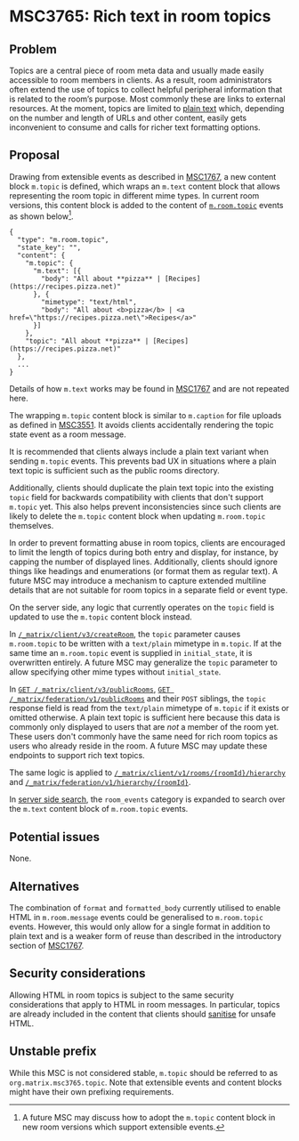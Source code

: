 # MSC3765: Rich text in room topics

## Problem

Topics are a central piece of room meta data and usually made easily
accessible to room members in clients. As a result, room administrators
often extend the use of topics to collect helpful peripheral information
that is related to the room’s purpose. Most commonly these are links to
external resources. At the moment, topics are limited to [plain text]
which, depending on the number and length of URLs and other content,
easily gets inconvenient to consume and calls for richer text formatting
options.

## Proposal

Drawing from extensible events as described in [MSC1767], a new content
block `m.topic` is defined, which wraps an `m.text` content block that
allows representing the room topic in different mime types. In current
room versions, this content block is added to the content of [`m.room.topic`]
events as shown below[^1].

```json5
{
  "type": "m.room.topic",
  "state_key": "",
  "content": {
    "m.topic": {
      "m.text": [{
        "body": "All about **pizza** | [Recipes](https://recipes.pizza.net)"
      }, {
        "mimetype": "text/html",
        "body": "All about <b>pizza</b> | <a href=\"https://recipes.pizza.net\">Recipes</a>"
      }]
    },
    "topic": "All about **pizza** | [Recipes](https://recipes.pizza.net)"
  },
  ...
}
```

Details of how `m.text` works may be found in [MSC1767] and are not
repeated here.

The wrapping `m.topic` content block is similar to `m.caption` for file
uploads as defined in [MSC3551]. It avoids clients accidentally rendering
the topic state event as a room message.

It is recommended that clients always include a plain text variant when
sending `m.topic` events. This prevents bad UX in situations where a plain
text topic is sufficient such as the public rooms directory.

Additionally, clients should duplicate the plain text topic into the existing
`topic` field for backwards compatibility with clients that don't support
`m.topic` yet. This also helps prevent inconsistencies since such clients
are likely to delete the `m.topic` content block when updating `m.room.topic`
themselves.

In order to prevent formatting abuse in room topics, clients are
encouraged to limit the length of topics during both entry and display,
for instance, by capping the number of displayed lines. Additionally,
clients should ignore things like headings and enumerations (or format them
as regular text). A future MSC may introduce a mechanism to capture extended
multiline details that are not suitable for room topics in a separate field
or event type.

On the server side, any logic that currently operates on the `topic` field is
updated to use the `m.topic` content block instead.

In [`/_matrix/client/v3/createRoom`], the `topic` parameter causes `m.room.topic`
to be written with a `text/plain` mimetype in `m.topic`. If at the same time an
`m.room.topic` event is supplied in `initial_state`, it is overwritten entirely.
A future MSC may generalize the `topic` parameter to allow specifying other mime
types without `initial_state`.

In [`GET /_matrix/client/v3/publicRooms`], [`GET /_matrix/federation/v1/publicRooms`]
and their `POST` siblings, the `topic` response field is read from the
`text/plain` mimetype of `m.topic` if it exists or omitted otherwise.
A plain text topic is sufficient here because this data is commonly
only displayed to users that are *not* a member of the room yet. These
users don't commonly have the same need for rich room topics as users
who already reside in the room. A future MSC may update these endpoints
to support rich text topics.

The same logic is applied to [`/_matrix/client/v1/rooms/{roomId}/hierarchy`]
and [`/_matrix/federation/v1/hierarchy/{roomId}`].

In [server side search], the `room_events` category is expanded to search
over the `m.text` content block of `m.room.topic` events.

## Potential issues

None.

## Alternatives

The combination of `format` and `formatted_body` currently utilised to
enable HTML in `m.room.message` events could be generalised to
`m.room.topic` events. However, this would only allow for a single
format in addition to plain text and is a weaker form of reuse than
described in the introductory section of [MSC1767].

## Security considerations

Allowing HTML in room topics is subject to the same security
considerations that apply to HTML in room messages. In particular,
topics are already included in the content that clients should [sanitise]
for unsafe HTML.

## Unstable prefix

While this MSC is not considered stable, `m.topic` should be referred to
as `org.matrix.msc3765.topic`. Note that extensible events and content
blocks might have their own prefixing requirements.

[^1]: A future MSC may discuss how to adopt the `m.topic` content block in
      new room versions which support extensible events.

[plain text]: https://spec.matrix.org/v1.12/client-server-api/#mroomtopic
[MSC1767]: https://github.com/matrix-org/matrix-spec-proposals/pull/1767
[MSC3551]: https://github.com/matrix-org/matrix-spec-proposals/pull/3551
[sanitise]: https://spec.matrix.org/v1.12/client-server-api/#security-considerations
[server side search]: https://spec.matrix.org/v1.12/client-server-api/#server-side-search
[`m.room.topic`]: https://spec.matrix.org/v1.12/client-server-api/#mroomtopic
[`/_matrix/client/v1/rooms/{roomId}/hierarchy`]: https://spec.matrix.org/v1.12/client-server-api/#get_matrixclientv1roomsroomidhierarchy
[`/_matrix/client/v3/createRoom`]: https://spec.matrix.org/v1.12/client-server-api/#post_matrixclientv3createroom
[`/_matrix/federation/v1/hierarchy/{roomId}`]: https://spec.matrix.org/v1.12/server-server-api/#get_matrixfederationv1hierarchyroomid
[`GET /_matrix/client/v3/publicRooms`]: https://spec.matrix.org/v1.12/client-server-api/#get_matrixclientv3publicrooms
[`GET /_matrix/federation/v1/publicRooms`]: https://spec.matrix.org/v1.12/server-server-api/#get_matrixfederationv1publicrooms
